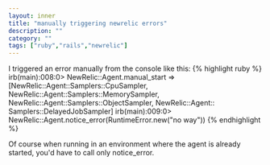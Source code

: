 ```yaml
---
layout: inner
title: "manually triggering newrelic errors"
description: ""
category: ""
tags: ["ruby","rails","newrelic"]
---
```

I triggered an error manually from the console like this:
{% highlight ruby %}
irb(main):008:0> NewRelic::Agent.manual_start
=> [NewRelic::Agent::Samplers::CpuSampler, NewRelic::Agent::Samplers::MemorySampler, NewRelic::Agent::Samplers::ObjectSampler, NewRelic::Agent::
Samplers::DelayedJobSampler]
irb(main):009:0> NewRelic::Agent.notice_error(RuntimeError.new("no way"))
{% endhighlight %}

Of course when running in an environment where the agent is already started,
you'd have to call only notice_error.
